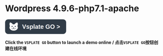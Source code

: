 # Wordpress 4.9.6-php7.1-apache

<a href="https://www.vsplate.com/?docker-compose=https://github.com/vsplate/dcenvs/wordpress/4.9.6-php7.1-apache"><img alt="VSPLATE GO" src="https://raw.githubusercontent.com/vsplate/images/master/vsgo_btn.png" width="200px"></a>

**Click the `VSPLATE GO` button to launch a demo online / 点击`VSPLATE GO`按钮创建在线环境**